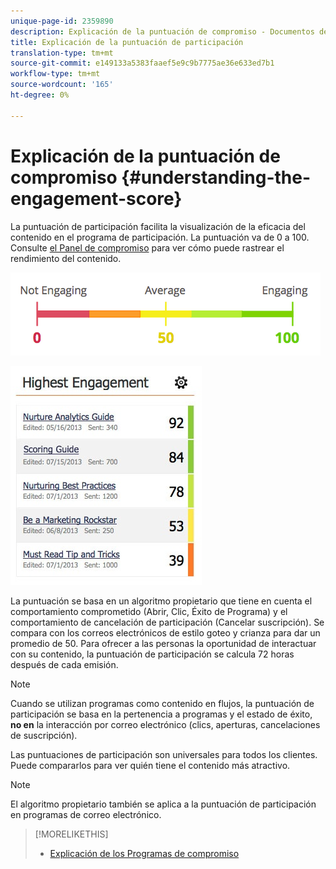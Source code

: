 ```yaml
---
unique-page-id: 2359890
description: Explicación de la puntuación de compromiso - Documentos de marketing - Documentación del producto
title: Explicación de la puntuación de participación
translation-type: tm+mt
source-git-commit: e149133a5383faaef5e9c9b7775ae36e633ed7b1
workflow-type: tm+mt
source-wordcount: '165'
ht-degree: 0%

---
```



# Explicación de la puntuación de compromiso {#understanding-the-engagement-score}

La puntuación de participación facilita la visualización de la eficacia del contenido en el programa de participación. La puntuación va de 0 a 100. Consulte [el Panel de compromiso](the-engagement-dashboard.md) para ver cómo puede rastrear el rendimiento del contenido.

![](assets/image2014-9-25-16-3a24-3a54.png)

![](assets/highestengagementwidget.jpg)

La puntuación se basa en un algoritmo propietario que tiene en cuenta el comportamiento comprometido (Abrir, Clic, Éxito de Programa) y el comportamiento de cancelación de participación (Cancelar suscripción). Se compara con los correos electrónicos de estilo goteo y crianza para dar un promedio de 50. Para ofrecer a las personas la oportunidad de interactuar con su contenido, la puntuación de participación se calcula 72 horas después de cada emisión.

>[!NOTE]
>
>Cuando se utilizan programas como contenido en flujos, la puntuación de participación se basa en la pertenencia a programas y el estado de éxito, **no en** la interacción por correo electrónico (clics, aperturas, cancelaciones de suscripción).

Las puntuaciones de participación son universales para todos los clientes. Puede compararlos para ver quién tiene el contenido más atractivo.

>[!NOTE]
>
>El algoritmo propietario también se aplica a la puntuación de participación en programas de correo electrónico.

>[!MORELIKETHIS]
>
>* [Explicación de los Programas de compromiso](../../../../product-docs/email-marketing/drip-nurturing/creating-an-engagement-program/understanding-engagement-programs.md)

>



